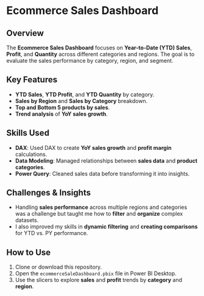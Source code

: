 # Ecommerce Sales Dashboard

## Overview  
The **Ecommerce Sales Dashboard** focuses on **Year-to-Date (YTD) Sales**, **Profit**, and **Quantity** across different categories and regions. The goal is to evaluate the sales performance by category, region, and segment.

## Key Features  
- **YTD Sales**, **YTD Profit**, and **YTD Quantity** by category.
- **Sales by Region** and **Sales by Category** breakdown.
- **Top and Bottom 5 products by sales**.
- **Trend analysis** of **YoY sales growth**.

## Skills Used  
- **DAX**: Used DAX to create **YoY sales growth** and **profit margin** calculations.
- **Data Modeling**: Managed relationships between **sales data** and **product categories**.
- **Power Query**: Cleaned sales data before transforming it into insights.

## Challenges & Insights  
- Handling **sales performance** across multiple regions and categories was a challenge but taught me how to **filter** and **organize** complex datasets.
- I also improved my skills in **dynamic filtering** and **creating comparisons** for YTD vs. PY performance.

## How to Use  
1. Clone or download this repository.
2. Open the `ecommerceSaleDashboard.pbix` file in Power BI Desktop.
3. Use the slicers to explore **sales** and **profit** trends by **category** and **region**.
